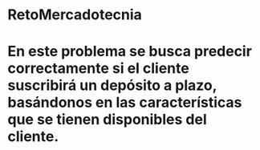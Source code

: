 # RetoMercadotecnia
# En este problema se busca predecir correctamente si el cliente suscribirá un depósito a plazo, basándonos en las características que se tienen disponibles del cliente. 
